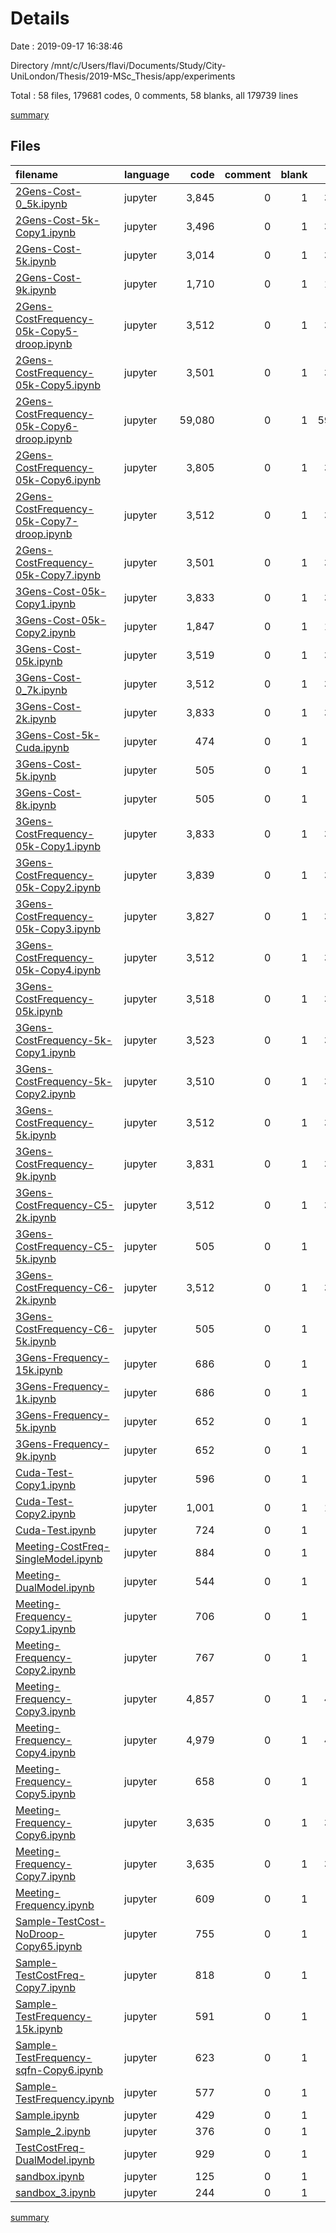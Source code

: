 # Details

Date : 2019-09-17 16:38:46

Directory /mnt/c/Users/flavi/Documents/Study/City-UniLondon/Thesis/2019-MSc_Thesis/app/experiments

Total : 58 files,  179681 codes, 0 comments, 58 blanks, all 179739 lines

[summary](results.md)

## Files
| filename | language | code | comment | blank | total |
| :--- | :--- | ---: | ---: | ---: | ---: |
| [2Gens-Cost-0_5k.ipynb](file:///mnt/c/Users/flavi/Documents/Study/City-UniLondon/Thesis/2019-MSc_Thesis/app/experiments/2Gens-Cost-0_5k.ipynb) | jupyter | 3,845 | 0 | 1 | 3,846 |
| [2Gens-Cost-5k-Copy1.ipynb](file:///mnt/c/Users/flavi/Documents/Study/City-UniLondon/Thesis/2019-MSc_Thesis/app/experiments/2Gens-Cost-5k-Copy1.ipynb) | jupyter | 3,496 | 0 | 1 | 3,497 |
| [2Gens-Cost-5k.ipynb](file:///mnt/c/Users/flavi/Documents/Study/City-UniLondon/Thesis/2019-MSc_Thesis/app/experiments/2Gens-Cost-5k.ipynb) | jupyter | 3,014 | 0 | 1 | 3,015 |
| [2Gens-Cost-9k.ipynb](file:///mnt/c/Users/flavi/Documents/Study/City-UniLondon/Thesis/2019-MSc_Thesis/app/experiments/2Gens-Cost-9k.ipynb) | jupyter | 1,710 | 0 | 1 | 1,711 |
| [2Gens-CostFrequency-05k-Copy5-droop.ipynb](file:///mnt/c/Users/flavi/Documents/Study/City-UniLondon/Thesis/2019-MSc_Thesis/app/experiments/2Gens-CostFrequency-05k-Copy5-droop.ipynb) | jupyter | 3,512 | 0 | 1 | 3,513 |
| [2Gens-CostFrequency-05k-Copy5.ipynb](file:///mnt/c/Users/flavi/Documents/Study/City-UniLondon/Thesis/2019-MSc_Thesis/app/experiments/2Gens-CostFrequency-05k-Copy5.ipynb) | jupyter | 3,501 | 0 | 1 | 3,502 |
| [2Gens-CostFrequency-05k-Copy6-droop.ipynb](file:///mnt/c/Users/flavi/Documents/Study/City-UniLondon/Thesis/2019-MSc_Thesis/app/experiments/2Gens-CostFrequency-05k-Copy6-droop.ipynb) | jupyter | 59,080 | 0 | 1 | 59,081 |
| [2Gens-CostFrequency-05k-Copy6.ipynb](file:///mnt/c/Users/flavi/Documents/Study/City-UniLondon/Thesis/2019-MSc_Thesis/app/experiments/2Gens-CostFrequency-05k-Copy6.ipynb) | jupyter | 3,805 | 0 | 1 | 3,806 |
| [2Gens-CostFrequency-05k-Copy7-droop.ipynb](file:///mnt/c/Users/flavi/Documents/Study/City-UniLondon/Thesis/2019-MSc_Thesis/app/experiments/2Gens-CostFrequency-05k-Copy7-droop.ipynb) | jupyter | 3,512 | 0 | 1 | 3,513 |
| [2Gens-CostFrequency-05k-Copy7.ipynb](file:///mnt/c/Users/flavi/Documents/Study/City-UniLondon/Thesis/2019-MSc_Thesis/app/experiments/2Gens-CostFrequency-05k-Copy7.ipynb) | jupyter | 3,501 | 0 | 1 | 3,502 |
| [3Gens-Cost-05k-Copy1.ipynb](file:///mnt/c/Users/flavi/Documents/Study/City-UniLondon/Thesis/2019-MSc_Thesis/app/experiments/3Gens-Cost-05k-Copy1.ipynb) | jupyter | 3,833 | 0 | 1 | 3,834 |
| [3Gens-Cost-05k-Copy2.ipynb](file:///mnt/c/Users/flavi/Documents/Study/City-UniLondon/Thesis/2019-MSc_Thesis/app/experiments/3Gens-Cost-05k-Copy2.ipynb) | jupyter | 1,847 | 0 | 1 | 1,848 |
| [3Gens-Cost-05k.ipynb](file:///mnt/c/Users/flavi/Documents/Study/City-UniLondon/Thesis/2019-MSc_Thesis/app/experiments/3Gens-Cost-05k.ipynb) | jupyter | 3,519 | 0 | 1 | 3,520 |
| [3Gens-Cost-0_7k.ipynb](file:///mnt/c/Users/flavi/Documents/Study/City-UniLondon/Thesis/2019-MSc_Thesis/app/experiments/3Gens-Cost-0_7k.ipynb) | jupyter | 3,512 | 0 | 1 | 3,513 |
| [3Gens-Cost-2k.ipynb](file:///mnt/c/Users/flavi/Documents/Study/City-UniLondon/Thesis/2019-MSc_Thesis/app/experiments/3Gens-Cost-2k.ipynb) | jupyter | 3,833 | 0 | 1 | 3,834 |
| [3Gens-Cost-5k-Cuda.ipynb](file:///mnt/c/Users/flavi/Documents/Study/City-UniLondon/Thesis/2019-MSc_Thesis/app/experiments/3Gens-Cost-5k-Cuda.ipynb) | jupyter | 474 | 0 | 1 | 475 |
| [3Gens-Cost-5k.ipynb](file:///mnt/c/Users/flavi/Documents/Study/City-UniLondon/Thesis/2019-MSc_Thesis/app/experiments/3Gens-Cost-5k.ipynb) | jupyter | 505 | 0 | 1 | 506 |
| [3Gens-Cost-8k.ipynb](file:///mnt/c/Users/flavi/Documents/Study/City-UniLondon/Thesis/2019-MSc_Thesis/app/experiments/3Gens-Cost-8k.ipynb) | jupyter | 505 | 0 | 1 | 506 |
| [3Gens-CostFrequency-05k-Copy1.ipynb](file:///mnt/c/Users/flavi/Documents/Study/City-UniLondon/Thesis/2019-MSc_Thesis/app/experiments/3Gens-CostFrequency-05k-Copy1.ipynb) | jupyter | 3,833 | 0 | 1 | 3,834 |
| [3Gens-CostFrequency-05k-Copy2.ipynb](file:///mnt/c/Users/flavi/Documents/Study/City-UniLondon/Thesis/2019-MSc_Thesis/app/experiments/3Gens-CostFrequency-05k-Copy2.ipynb) | jupyter | 3,839 | 0 | 1 | 3,840 |
| [3Gens-CostFrequency-05k-Copy3.ipynb](file:///mnt/c/Users/flavi/Documents/Study/City-UniLondon/Thesis/2019-MSc_Thesis/app/experiments/3Gens-CostFrequency-05k-Copy3.ipynb) | jupyter | 3,827 | 0 | 1 | 3,828 |
| [3Gens-CostFrequency-05k-Copy4.ipynb](file:///mnt/c/Users/flavi/Documents/Study/City-UniLondon/Thesis/2019-MSc_Thesis/app/experiments/3Gens-CostFrequency-05k-Copy4.ipynb) | jupyter | 3,512 | 0 | 1 | 3,513 |
| [3Gens-CostFrequency-05k.ipynb](file:///mnt/c/Users/flavi/Documents/Study/City-UniLondon/Thesis/2019-MSc_Thesis/app/experiments/3Gens-CostFrequency-05k.ipynb) | jupyter | 3,518 | 0 | 1 | 3,519 |
| [3Gens-CostFrequency-5k-Copy1.ipynb](file:///mnt/c/Users/flavi/Documents/Study/City-UniLondon/Thesis/2019-MSc_Thesis/app/experiments/3Gens-CostFrequency-5k-Copy1.ipynb) | jupyter | 3,523 | 0 | 1 | 3,524 |
| [3Gens-CostFrequency-5k-Copy2.ipynb](file:///mnt/c/Users/flavi/Documents/Study/City-UniLondon/Thesis/2019-MSc_Thesis/app/experiments/3Gens-CostFrequency-5k-Copy2.ipynb) | jupyter | 3,510 | 0 | 1 | 3,511 |
| [3Gens-CostFrequency-5k.ipynb](file:///mnt/c/Users/flavi/Documents/Study/City-UniLondon/Thesis/2019-MSc_Thesis/app/experiments/3Gens-CostFrequency-5k.ipynb) | jupyter | 3,512 | 0 | 1 | 3,513 |
| [3Gens-CostFrequency-9k.ipynb](file:///mnt/c/Users/flavi/Documents/Study/City-UniLondon/Thesis/2019-MSc_Thesis/app/experiments/3Gens-CostFrequency-9k.ipynb) | jupyter | 3,831 | 0 | 1 | 3,832 |
| [3Gens-CostFrequency-C5-2k.ipynb](file:///mnt/c/Users/flavi/Documents/Study/City-UniLondon/Thesis/2019-MSc_Thesis/app/experiments/3Gens-CostFrequency-C5-2k.ipynb) | jupyter | 3,512 | 0 | 1 | 3,513 |
| [3Gens-CostFrequency-C5-5k.ipynb](file:///mnt/c/Users/flavi/Documents/Study/City-UniLondon/Thesis/2019-MSc_Thesis/app/experiments/3Gens-CostFrequency-C5-5k.ipynb) | jupyter | 505 | 0 | 1 | 506 |
| [3Gens-CostFrequency-C6-2k.ipynb](file:///mnt/c/Users/flavi/Documents/Study/City-UniLondon/Thesis/2019-MSc_Thesis/app/experiments/3Gens-CostFrequency-C6-2k.ipynb) | jupyter | 3,512 | 0 | 1 | 3,513 |
| [3Gens-CostFrequency-C6-5k.ipynb](file:///mnt/c/Users/flavi/Documents/Study/City-UniLondon/Thesis/2019-MSc_Thesis/app/experiments/3Gens-CostFrequency-C6-5k.ipynb) | jupyter | 505 | 0 | 1 | 506 |
| [3Gens-Frequency-15k.ipynb](file:///mnt/c/Users/flavi/Documents/Study/City-UniLondon/Thesis/2019-MSc_Thesis/app/experiments/3Gens-Frequency-15k.ipynb) | jupyter | 686 | 0 | 1 | 687 |
| [3Gens-Frequency-1k.ipynb](file:///mnt/c/Users/flavi/Documents/Study/City-UniLondon/Thesis/2019-MSc_Thesis/app/experiments/3Gens-Frequency-1k.ipynb) | jupyter | 686 | 0 | 1 | 687 |
| [3Gens-Frequency-5k.ipynb](file:///mnt/c/Users/flavi/Documents/Study/City-UniLondon/Thesis/2019-MSc_Thesis/app/experiments/3Gens-Frequency-5k.ipynb) | jupyter | 652 | 0 | 1 | 653 |
| [3Gens-Frequency-9k.ipynb](file:///mnt/c/Users/flavi/Documents/Study/City-UniLondon/Thesis/2019-MSc_Thesis/app/experiments/3Gens-Frequency-9k.ipynb) | jupyter | 652 | 0 | 1 | 653 |
| [Cuda-Test-Copy1.ipynb](file:///mnt/c/Users/flavi/Documents/Study/City-UniLondon/Thesis/2019-MSc_Thesis/app/experiments/Cuda-Test-Copy1.ipynb) | jupyter | 596 | 0 | 1 | 597 |
| [Cuda-Test-Copy2.ipynb](file:///mnt/c/Users/flavi/Documents/Study/City-UniLondon/Thesis/2019-MSc_Thesis/app/experiments/Cuda-Test-Copy2.ipynb) | jupyter | 1,001 | 0 | 1 | 1,002 |
| [Cuda-Test.ipynb](file:///mnt/c/Users/flavi/Documents/Study/City-UniLondon/Thesis/2019-MSc_Thesis/app/experiments/Cuda-Test.ipynb) | jupyter | 724 | 0 | 1 | 725 |
| [Meeting-CostFreq-SingleModel.ipynb](file:///mnt/c/Users/flavi/Documents/Study/City-UniLondon/Thesis/2019-MSc_Thesis/app/experiments/Meeting-CostFreq-SingleModel.ipynb) | jupyter | 884 | 0 | 1 | 885 |
| [Meeting-DualModel.ipynb](file:///mnt/c/Users/flavi/Documents/Study/City-UniLondon/Thesis/2019-MSc_Thesis/app/experiments/Meeting-DualModel.ipynb) | jupyter | 544 | 0 | 1 | 545 |
| [Meeting-Frequency-Copy1.ipynb](file:///mnt/c/Users/flavi/Documents/Study/City-UniLondon/Thesis/2019-MSc_Thesis/app/experiments/Meeting-Frequency-Copy1.ipynb) | jupyter | 706 | 0 | 1 | 707 |
| [Meeting-Frequency-Copy2.ipynb](file:///mnt/c/Users/flavi/Documents/Study/City-UniLondon/Thesis/2019-MSc_Thesis/app/experiments/Meeting-Frequency-Copy2.ipynb) | jupyter | 767 | 0 | 1 | 768 |
| [Meeting-Frequency-Copy3.ipynb](file:///mnt/c/Users/flavi/Documents/Study/City-UniLondon/Thesis/2019-MSc_Thesis/app/experiments/Meeting-Frequency-Copy3.ipynb) | jupyter | 4,857 | 0 | 1 | 4,858 |
| [Meeting-Frequency-Copy4.ipynb](file:///mnt/c/Users/flavi/Documents/Study/City-UniLondon/Thesis/2019-MSc_Thesis/app/experiments/Meeting-Frequency-Copy4.ipynb) | jupyter | 4,979 | 0 | 1 | 4,980 |
| [Meeting-Frequency-Copy5.ipynb](file:///mnt/c/Users/flavi/Documents/Study/City-UniLondon/Thesis/2019-MSc_Thesis/app/experiments/Meeting-Frequency-Copy5.ipynb) | jupyter | 658 | 0 | 1 | 659 |
| [Meeting-Frequency-Copy6.ipynb](file:///mnt/c/Users/flavi/Documents/Study/City-UniLondon/Thesis/2019-MSc_Thesis/app/experiments/Meeting-Frequency-Copy6.ipynb) | jupyter | 3,635 | 0 | 1 | 3,636 |
| [Meeting-Frequency-Copy7.ipynb](file:///mnt/c/Users/flavi/Documents/Study/City-UniLondon/Thesis/2019-MSc_Thesis/app/experiments/Meeting-Frequency-Copy7.ipynb) | jupyter | 3,635 | 0 | 1 | 3,636 |
| [Meeting-Frequency.ipynb](file:///mnt/c/Users/flavi/Documents/Study/City-UniLondon/Thesis/2019-MSc_Thesis/app/experiments/Meeting-Frequency.ipynb) | jupyter | 609 | 0 | 1 | 610 |
| [Sample-TestCost-NoDroop-Copy65.ipynb](file:///mnt/c/Users/flavi/Documents/Study/City-UniLondon/Thesis/2019-MSc_Thesis/app/experiments/Sample-TestCost-NoDroop-Copy65.ipynb) | jupyter | 755 | 0 | 1 | 756 |
| [Sample-TestCostFreq-Copy7.ipynb](file:///mnt/c/Users/flavi/Documents/Study/City-UniLondon/Thesis/2019-MSc_Thesis/app/experiments/Sample-TestCostFreq-Copy7.ipynb) | jupyter | 818 | 0 | 1 | 819 |
| [Sample-TestFrequency-15k.ipynb](file:///mnt/c/Users/flavi/Documents/Study/City-UniLondon/Thesis/2019-MSc_Thesis/app/experiments/Sample-TestFrequency-15k.ipynb) | jupyter | 591 | 0 | 1 | 592 |
| [Sample-TestFrequency-sqfn-Copy6.ipynb](file:///mnt/c/Users/flavi/Documents/Study/City-UniLondon/Thesis/2019-MSc_Thesis/app/experiments/Sample-TestFrequency-sqfn-Copy6.ipynb) | jupyter | 623 | 0 | 1 | 624 |
| [Sample-TestFrequency.ipynb](file:///mnt/c/Users/flavi/Documents/Study/City-UniLondon/Thesis/2019-MSc_Thesis/app/experiments/Sample-TestFrequency.ipynb) | jupyter | 577 | 0 | 1 | 578 |
| [Sample.ipynb](file:///mnt/c/Users/flavi/Documents/Study/City-UniLondon/Thesis/2019-MSc_Thesis/app/experiments/Sample.ipynb) | jupyter | 429 | 0 | 1 | 430 |
| [Sample_2.ipynb](file:///mnt/c/Users/flavi/Documents/Study/City-UniLondon/Thesis/2019-MSc_Thesis/app/experiments/Sample_2.ipynb) | jupyter | 376 | 0 | 1 | 377 |
| [TestCostFreq-DualModel.ipynb](file:///mnt/c/Users/flavi/Documents/Study/City-UniLondon/Thesis/2019-MSc_Thesis/app/experiments/TestCostFreq-DualModel.ipynb) | jupyter | 929 | 0 | 1 | 930 |
| [sandbox.ipynb](file:///mnt/c/Users/flavi/Documents/Study/City-UniLondon/Thesis/2019-MSc_Thesis/app/experiments/sandbox.ipynb) | jupyter | 125 | 0 | 1 | 126 |
| [sandbox_3.ipynb](file:///mnt/c/Users/flavi/Documents/Study/City-UniLondon/Thesis/2019-MSc_Thesis/app/experiments/sandbox_3.ipynb) | jupyter | 244 | 0 | 1 | 245 |

[summary](results.md)